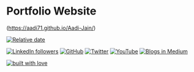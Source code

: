 # Portfolio Website

(https://aadi71.github.io/Aadi-Jain/) 

[![Relative date](https://img.shields.io/badge/started-April2022-brightgreen)](https://github.com/Aadi71/) 

[![LinkedIn followers](https://img.shields.io/badge/LinkedIn-0077B5?style=for-the-badge&logo=linkedin&logoColor=white)](https://www.linkedin.com/in/aadijain7102/)  [![GitHub](https://img.shields.io/badge/GitHub-100000?style=for-the-badge&logo=github&logoColor=white)](https://github.com/Aadi71/)  [![Twitter](https://img.shields.io/badge/Twitter-1DA1F2?style=for-the-badge&logo=twitter&logoColor=white)](https://twitter.com/Aadi_Jain_7)  [![YouTube](https://img.shields.io/badge/YouTube-FF0000?style=for-the-badge&logo=youtube&logoColor=white)](https://www.youtube.com/channel/UCO4BjmZq5NEB9zPwHlhoAyw)  [![Blogs in Medium]( 	https://img.shields.io/badge/Medium-12100E?style=for-the-badge&logo=medium&logoColor=white)](https://aadijain71.medium.com/)  

[![built with love](https://forthebadge.com/images/badges/built-with-love.svg)](https://github.com/Aadi71)
